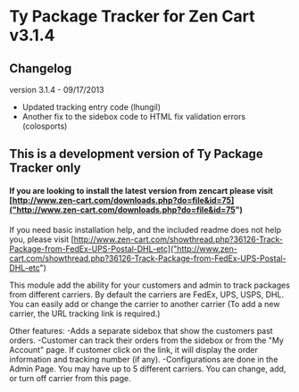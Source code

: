 Ty Package Tracker for Zen Cart v3.1.4
============

Changelog
---------------
 <p>version 3.1.4 - 09/17/2013</p>
<ul>
<li>Updated tracking entry code (lhungil)</li>
<li>Another fix to the sidebox code to HTML fix validation errors (colosports)</li>
</ul>

## This is a development version of Ty Package Tracker only
#### If you are looking to install the latest version from zencart please visit [http://www.zen-cart.com/downloads.php?do=file&id=75]("http://www.zen-cart.com/downloads.php?do=file&id=75")

If you need basic installation help, and the included readme does not help you, please visit [http://www.zen-cart.com/showthread.php?36126-Track-Package-from-FedEx-UPS-Postal-DHL-etc]("http://www.zen-cart.com/showthread.php?36126-Track-Package-from-FedEx-UPS-Postal-DHL-etc")

This module add the ability for your customers and admin to track packages from different carriers. By default the carriers are FedEx, UPS, USPS, DHL. You can easily add or change the carrier to another carrier (To add a new carrier, the URL tracking link is required.)

Other features:
-Adds a separate sidebox that show the customers past orders.
-Customer can track their orders from the sidebox or from the "My Account" page. If customer click on the link, it will display the order information and tracking number (if any).
-Configurations are done in the Admin Page. You may have up to 5 different carriers. You can change, add, or turn off carrier from this page. 
